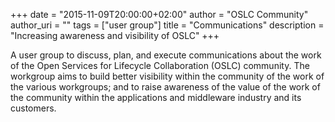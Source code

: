 +++
date = "2015-11-09T20:00:00+02:00"
author = "OSLC Community"
author_uri = ""
tags = ["user group"]
title = "Communications"
description = "Increasing awareness and visibility of OSLC"
+++

A user group to discuss, plan, and execute communications about the work of the Open Services for Lifecycle Collaboration (OSLC) community. The workgroup aims to build better visibility within the community of the work of the various workgroups; and to raise awareness of the value of the work of the community within the applications and middleware industry and its customers.